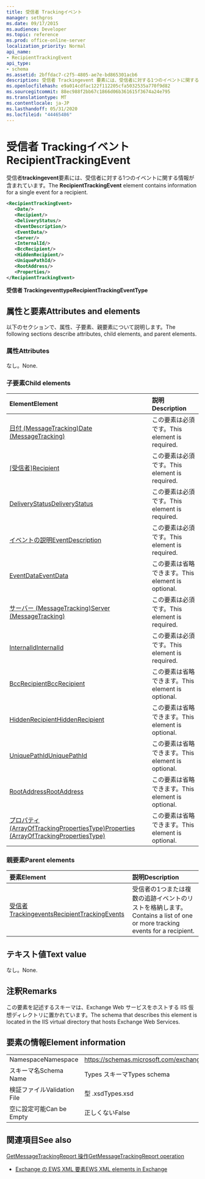 ```yaml
---
title: 受信者 Trackingイベント
manager: sethgros
ms.date: 09/17/2015
ms.audience: Developer
ms.topic: reference
ms.prod: office-online-server
localization_priority: Normal
api_name:
- RecipientTrackingEvent
api_type:
- schema
ms.assetid: 2bffdac7-c2f5-4805-ae7e-bd865301acb6
description: 受信者 Trackingevent 要素には、受信者に対する1つのイベントに関する情報が含まれています。
ms.openlocfilehash: e9a014cdfac122f112205cfa5032535a770f9d82
ms.sourcegitcommit: 88ec988f2bb67c1866d06b361615f3674a24e795
ms.translationtype: MT
ms.contentlocale: ja-JP
ms.lasthandoff: 05/31/2020
ms.locfileid: "44465486"
---
```

# <a name="recipienttrackingevent"></a><span data-ttu-id="1f47b-103">受信者 Trackingイベント</span><span class="sxs-lookup"><span data-stu-id="1f47b-103">RecipientTrackingEvent</span></span>

<span data-ttu-id="1f47b-104">受信者**trackingevent**要素には、受信者に対する1つのイベントに関する情報が含まれています。</span><span class="sxs-lookup"><span data-stu-id="1f47b-104">The **RecipientTrackingEvent** element contains information for a single event for a recipient.</span></span> 
  
```XML
<RecipientTrackingEvent>
   <Date/>
   <Recipient/>
   <DeliveryStatus/>
   <EventDescription/>
   <EventData/>
   <Server/>
   <InternalId/>
   <BccRecipient/>
   <HiddenRecipient/>
   <UniquePathId/>
   <RootAddress/>
   <Properties/>
</RecipientTrackingEvent>
```

 <span data-ttu-id="1f47b-105">**受信者 Trackingeventtype**</span><span class="sxs-lookup"><span data-stu-id="1f47b-105">**RecipientTrackingEventType**</span></span>
## <a name="attributes-and-elements"></a><span data-ttu-id="1f47b-106">属性と要素</span><span class="sxs-lookup"><span data-stu-id="1f47b-106">Attributes and elements</span></span>

<span data-ttu-id="1f47b-107">以下のセクションで、属性、子要素、親要素について説明します。</span><span class="sxs-lookup"><span data-stu-id="1f47b-107">The following sections describe attributes, child elements, and parent elements.</span></span>
  
### <a name="attributes"></a><span data-ttu-id="1f47b-108">属性</span><span class="sxs-lookup"><span data-stu-id="1f47b-108">Attributes</span></span>

<span data-ttu-id="1f47b-109">なし。</span><span class="sxs-lookup"><span data-stu-id="1f47b-109">None.</span></span>
  
### <a name="child-elements"></a><span data-ttu-id="1f47b-110">子要素</span><span class="sxs-lookup"><span data-stu-id="1f47b-110">Child elements</span></span>

|<span data-ttu-id="1f47b-111">**Element**</span><span class="sxs-lookup"><span data-stu-id="1f47b-111">**Element**</span></span>|<span data-ttu-id="1f47b-112">**説明**</span><span class="sxs-lookup"><span data-stu-id="1f47b-112">**Description**</span></span>|
|:-----|:-----|
|[<span data-ttu-id="1f47b-113">日付 (MessageTracking)</span><span class="sxs-lookup"><span data-stu-id="1f47b-113">Date (MessageTracking)</span></span>](date-messagetracking.md) <br/> |<span data-ttu-id="1f47b-114">この要素は必須です。</span><span class="sxs-lookup"><span data-stu-id="1f47b-114">This element is required.</span></span>  <br/> |
|<span data-ttu-id="1f47b-115">[[受信者]](recipient.md)</span><span class="sxs-lookup"><span data-stu-id="1f47b-115">[Recipient](recipient.md)</span></span> <br/> |<span data-ttu-id="1f47b-116">この要素は必須です。</span><span class="sxs-lookup"><span data-stu-id="1f47b-116">This element is required.</span></span>  <br/> |
|[<span data-ttu-id="1f47b-117">DeliveryStatus</span><span class="sxs-lookup"><span data-stu-id="1f47b-117">DeliveryStatus</span></span>](deliverystatus.md) <br/> |<span data-ttu-id="1f47b-118">この要素は必須です。</span><span class="sxs-lookup"><span data-stu-id="1f47b-118">This element is required.</span></span>  <br/> |
|[<span data-ttu-id="1f47b-119">イベントの説明</span><span class="sxs-lookup"><span data-stu-id="1f47b-119">EventDescription</span></span>](eventdescription.md) <br/> |<span data-ttu-id="1f47b-120">この要素は必須です。</span><span class="sxs-lookup"><span data-stu-id="1f47b-120">This element is required.</span></span>  <br/> |
|[<span data-ttu-id="1f47b-121">EventData</span><span class="sxs-lookup"><span data-stu-id="1f47b-121">EventData</span></span>](eventdata.md) <br/> |<span data-ttu-id="1f47b-122">この要素は省略できます。</span><span class="sxs-lookup"><span data-stu-id="1f47b-122">This element is optional.</span></span>  <br/> |
|[<span data-ttu-id="1f47b-123">サーバー (MessageTracking)</span><span class="sxs-lookup"><span data-stu-id="1f47b-123">Server (MessageTracking)</span></span>](server-messagetracking.md) <br/> |<span data-ttu-id="1f47b-124">この要素は必須です。</span><span class="sxs-lookup"><span data-stu-id="1f47b-124">This element is required.</span></span>  <br/> |
|[<span data-ttu-id="1f47b-125">InternalId</span><span class="sxs-lookup"><span data-stu-id="1f47b-125">InternalId</span></span>](internalid.md) <br/> |<span data-ttu-id="1f47b-126">この要素は必須です。</span><span class="sxs-lookup"><span data-stu-id="1f47b-126">This element is required.</span></span>  <br/> |
|[<span data-ttu-id="1f47b-127">BccRecipient</span><span class="sxs-lookup"><span data-stu-id="1f47b-127">BccRecipient</span></span>](bccrecipient.md) <br/> |<span data-ttu-id="1f47b-128">この要素は省略できます。</span><span class="sxs-lookup"><span data-stu-id="1f47b-128">This element is optional.</span></span>  <br/> |
|[<span data-ttu-id="1f47b-129">HiddenRecipient</span><span class="sxs-lookup"><span data-stu-id="1f47b-129">HiddenRecipient</span></span>](hiddenrecipient.md) <br/> |<span data-ttu-id="1f47b-130">この要素は省略できます。</span><span class="sxs-lookup"><span data-stu-id="1f47b-130">This element is optional.</span></span>  <br/> |
|[<span data-ttu-id="1f47b-131">UniquePathId</span><span class="sxs-lookup"><span data-stu-id="1f47b-131">UniquePathId</span></span>](uniquepathid.md) <br/> |<span data-ttu-id="1f47b-132">この要素は省略できます。</span><span class="sxs-lookup"><span data-stu-id="1f47b-132">This element is optional.</span></span>  <br/> |
|[<span data-ttu-id="1f47b-133">RootAddress</span><span class="sxs-lookup"><span data-stu-id="1f47b-133">RootAddress</span></span>](rootaddress.md) <br/> |<span data-ttu-id="1f47b-134">この要素は省略できます。</span><span class="sxs-lookup"><span data-stu-id="1f47b-134">This element is optional.</span></span>  <br/> |
|[<span data-ttu-id="1f47b-135">プロパティ (ArrayOfTrackingPropertiesType)</span><span class="sxs-lookup"><span data-stu-id="1f47b-135">Properties (ArrayOfTrackingPropertiesType)</span></span>](properties-arrayoftrackingpropertiestype.md) <br/> |<span data-ttu-id="1f47b-136">この要素は省略できます。</span><span class="sxs-lookup"><span data-stu-id="1f47b-136">This element is optional.</span></span>  <br/> |
   
### <a name="parent-elements"></a><span data-ttu-id="1f47b-137">親要素</span><span class="sxs-lookup"><span data-stu-id="1f47b-137">Parent elements</span></span>

|<span data-ttu-id="1f47b-138">**要素**</span><span class="sxs-lookup"><span data-stu-id="1f47b-138">**Element**</span></span>|<span data-ttu-id="1f47b-139">**説明**</span><span class="sxs-lookup"><span data-stu-id="1f47b-139">**Description**</span></span>|
|:-----|:-----|
|[<span data-ttu-id="1f47b-140">受信者 Trackingevents</span><span class="sxs-lookup"><span data-stu-id="1f47b-140">RecipientTrackingEvents</span></span>](recipienttrackingevents.md) <br/> |<span data-ttu-id="1f47b-141">受信者の1つまたは複数の追跡イベントのリストを格納します。</span><span class="sxs-lookup"><span data-stu-id="1f47b-141">Contains a list of one or more tracking events for a recipient.</span></span>  <br/> |
   
## <a name="text-value"></a><span data-ttu-id="1f47b-142">テキスト値</span><span class="sxs-lookup"><span data-stu-id="1f47b-142">Text value</span></span>

<span data-ttu-id="1f47b-143">なし。</span><span class="sxs-lookup"><span data-stu-id="1f47b-143">None.</span></span>
  
## <a name="remarks"></a><span data-ttu-id="1f47b-144">注釈</span><span class="sxs-lookup"><span data-stu-id="1f47b-144">Remarks</span></span>

<span data-ttu-id="1f47b-145">この要素を記述するスキーマは、Exchange Web サービスをホストする IIS 仮想ディレクトリに置かれています。</span><span class="sxs-lookup"><span data-stu-id="1f47b-145">The schema that describes this element is located in the IIS virtual directory that hosts Exchange Web Services.</span></span>
  
## <a name="element-information"></a><span data-ttu-id="1f47b-146">要素の情報</span><span class="sxs-lookup"><span data-stu-id="1f47b-146">Element information</span></span>

|||
|:-----|:-----|
|<span data-ttu-id="1f47b-147">Namespace</span><span class="sxs-lookup"><span data-stu-id="1f47b-147">Namespace</span></span>  <br/> |https://schemas.microsoft.com/exchange/services/2006/types  <br/> |
|<span data-ttu-id="1f47b-148">スキーマ名</span><span class="sxs-lookup"><span data-stu-id="1f47b-148">Schema Name</span></span>  <br/> |<span data-ttu-id="1f47b-149">Types スキーマ</span><span class="sxs-lookup"><span data-stu-id="1f47b-149">Types schema</span></span>  <br/> |
|<span data-ttu-id="1f47b-150">検証ファイル</span><span class="sxs-lookup"><span data-stu-id="1f47b-150">Validation File</span></span>  <br/> |<span data-ttu-id="1f47b-151">型 .xsd</span><span class="sxs-lookup"><span data-stu-id="1f47b-151">Types.xsd</span></span>  <br/> |
|<span data-ttu-id="1f47b-152">空に設定可能</span><span class="sxs-lookup"><span data-stu-id="1f47b-152">Can be Empty</span></span>  <br/> |<span data-ttu-id="1f47b-153">正しくない</span><span class="sxs-lookup"><span data-stu-id="1f47b-153">False</span></span>  <br/> |
   
## <a name="see-also"></a><span data-ttu-id="1f47b-154">関連項目</span><span class="sxs-lookup"><span data-stu-id="1f47b-154">See also</span></span>



[<span data-ttu-id="1f47b-155">GetMessageTrackingReport 操作</span><span class="sxs-lookup"><span data-stu-id="1f47b-155">GetMessageTrackingReport operation</span></span>](getmessagetrackingreport-operation.md)


- [<span data-ttu-id="1f47b-156">Exchange の EWS XML 要素</span><span class="sxs-lookup"><span data-stu-id="1f47b-156">EWS XML elements in Exchange</span></span>](ews-xml-elements-in-exchange.md)

